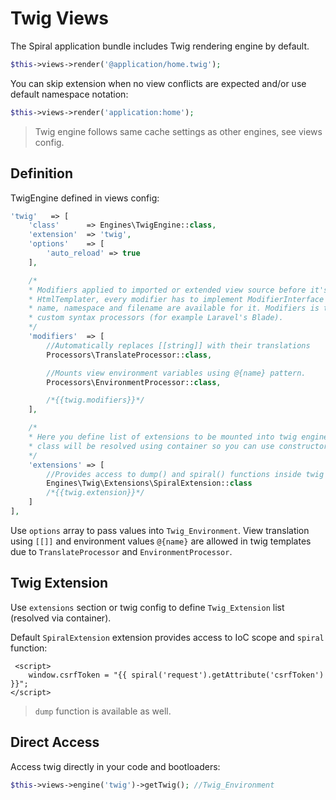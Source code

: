 # Twig Views
The Spiral application bundle includes Twig rendering engine by default. 

```php
$this->views->render('@application/home.twig');
```

You can skip extension when no view conflicts are expected and/or use default namespace notation:

```php
$this->views->render('application:home');
```

> Twig engine follows same cache settings as other engines, see views config.

## Definition
TwigEngine defined in views config:
```php
'twig'   => [
    'class'      => Engines\TwigEngine::class,
    'extension'  => 'twig',
    'options'    => [
        'auto_reload' => true
    ],

    /*
    * Modifiers applied to imported or extended view source before it's getting parsed by
    * HtmlTemplater, every modifier has to implement ModifierInterface and as result view
    * name, namespace and filename are available for it. Modifiers is the best to connect
    * custom syntax processors (for example Laravel's Blade).
    */
    'modifiers'  => [
        //Automatically replaces [[string]] with their translations
        Processors\TranslateProcessor::class,

        //Mounts view environment variables using @{name} pattern.
        Processors\EnvironmentProcessor::class,

        /*{{twig.modifiers}}*/
    ],

    /*
    * Here you define list of extensions to be mounted into twig engine, every extension
    * class will be resolved using container so you can use constructor dependencies.
    */
    'extensions' => [
        //Provides access to dump() and spiral() functions inside twig templates
        Engines\Twig\Extensions\SpiralExtension::class
        /*{{twig.extension}}*/
    ]
],
```

Use `options` array to pass values into `Twig_Environment`. View translation using `[[]]` and environment values `@{name}` are allowed in twig templates due to `TranslateProcessor` and `EnvironmentProcessor`.

## Twig Extension
Use `extensions` section or twig config to define `Twig_Extension` list (resolved via container).

Default `SpiralExtension` extension provides access to IoC scope and `spiral` function:

```twig
 <script>
    window.csrfToken = "{{ spiral('request').getAttribute('csrfToken') }}";
</script>
```

> `dump` function is available as well.

## Direct Access
Access twig directly in your code and bootloaders:

```php
$this->views->engine('twig')->getTwig(); //Twig_Environment
```